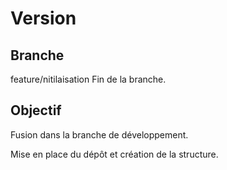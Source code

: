 Version
=======

Branche
-------
feature/nitilaisation
Fin de la branche.


Objectif
--------
Fusion dans la branche de développement.

Mise en place du dépôt et création de la structure.

